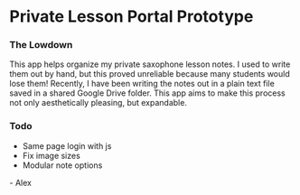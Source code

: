 # Private Lesson Portal Prototype

### The Lowdown

This app helps organize my private saxophone lesson notes. I used to write them out by hand, but this proved unreliable because many students would lose them! Recently, I have been writing the notes out in a plain text file saved in a shared Google Drive folder. This app aims to make this process not only aesthetically pleasing, but expandable.


### Todo

* Same page login with js
* Fix image sizes
* Modular note options

\- Alex
